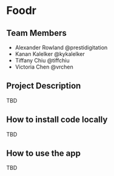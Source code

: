 # Foodr

## Team Members
* Alexander Rowland @prestidigitation
* Kanan Kalelker @kykalelker
* Tiffany Chiu @tiffchiu
* Victoria Chen @vrchen

## Project Description

TBD


## How to install code locally

TBD

## How to use the app

TBD

